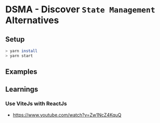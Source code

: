 # DSMA - Discover `State Management` Alternatives


## Setup

```sh
> yarn install
> yarn start
```

## Examples



## Learnings

### Use ViteJs with ReactJs
- https://www.youtube.com/watch?v=Zw1NcZ4KquQ

